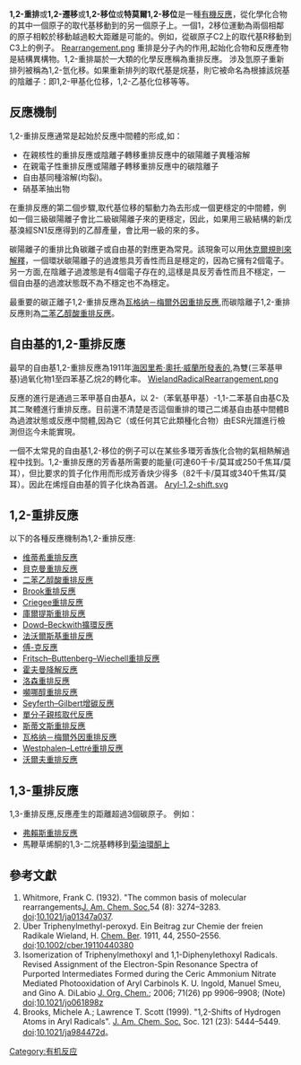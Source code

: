 **1,2-重排**或**1,2-遷移**或**1,2-移位**或**特莫爾1,2-移位**是一種[有機反應](https://zh.wikipedia.org/wiki/有機反應 "wikilink")，從化學化合物的其中一個原子的取代基移動到的另一個原子上。一個1，2移位運動為兩個相鄰的原子相較於移動越過較大距離是可能的。例如，從碳原子C2上的取代基R移動到C3上的例子。 [Rearrangement.png](https://zh.wikipedia.org/wiki/File:Rearrangement.png "fig:Rearrangement.png") 重排是分子內的作用,起始化合物和反應產物是結構異構物。1,2-重排屬於一大類的化學反應稱為重排反應。 涉及氫原子重新排列被稱為1,2-氫化移。如果重新排列的取代基是烷基，則它被命名為根據該烷基的陰離子：即1,2-甲基化位移，1,2-乙基化位移等等。

## 反應機制

1,2-重排反應通常是起始於反應中間體的形成,如：

  - 在親核性的重排反應或陰離子轉移重排反應中的碳陽離子異種溶解
  - 在親電子性重排反應或陽離子轉移重排反應中的碳陰離子
  - 自由基同種溶解(均裂)。
  - 硝基苯抽出物

在重排反應的第二個步驟,取代基位移的驅動力為去形成一個更穩定的中間體，例如一個三級碳陽離子會比二級碳陽離子來的更穩定，因此，如果用三級結構的新戊基溴經SN1反應得到的乙醇產量，會比用一級的來的多。

碳陽離子的重排比負碳離子或自由基的對應更為常見。該現象可以用[休克爾規則來解釋](https://zh.wikipedia.org/wiki/休克爾規則 "wikilink")，一個環狀碳陽離子的過渡態具芳香性而且是穩定的，因為它擁有2個電子。另一方面,在陰離子過渡態是有4個電子存在的,這樣是具反芳香性而且不穩定，一個自由基的過渡狀態既不為不穩定也不為穩定。

最重要的碳正離子1,2-重排反應為[瓦格纳－梅爾外因重排反應](https://zh.wikipedia.org/wiki/瓦格纳－梅爾外因重排反應 "wikilink"),而碳陰離子1,2-重排反應則為[二苯乙醇酸重排反應](https://zh.wikipedia.org/wiki/二苯乙醇酸重排反應 "wikilink")。

## 自由基的1,2-重排反應

最早的自由基1,2-重排反應為1911年[海因里希·奧托·威蘭所發表的](https://zh.wikipedia.org/wiki/海因里希·奧托·威蘭 "wikilink"),為雙(三苯基甲基)過氧化物1至四苯基乙烷2的轉化率。 [WielandRadicalRearrangement.png](https://zh.wikipedia.org/wiki/File:WielandRadicalRearrangement.png "fig:WielandRadicalRearrangement.png")

反應的進行是通過三苯甲基自由基A，以 2-（苯氧基甲基）-1,1-二苯基自由基C及其二聚體進行重排反應。目前還不清楚是否這個重排的環己二烯基自由基中間體B為過渡狀態或反應中間體,因為它（或任何其它此類種化合物）由ESR光譜進行檢測但迄今未能實現。

一個不太常見的自由基1,2-移位的例子可以在某些多環芳香族化合物的氣相熱解過程中找到。1,2-重排反應的芳香基所需要的能量(可達60千卡/莫耳或250千焦耳/莫耳），但比要求的質子化作用而形成芳香炔少得多（82千卡/莫耳或340千焦耳/莫耳）。因此在烯烴自由基的質子化炔為首選。 [Aryl-1,2-shift.svg](https://zh.wikipedia.org/wiki/File:Aryl-1,2-shift.svg "fig:Aryl-1,2-shift.svg")

## 1,2-重排反應

以下的各種反應機制為1,2-重排反應:

  - [维蒂希重排反應](https://zh.wikipedia.org/wiki/维蒂希重排反應 "wikilink")
  - [貝克曼重排反應](https://zh.wikipedia.org/wiki/貝克曼重排反應 "wikilink")
  - [二苯乙醇酸重排反應](https://zh.wikipedia.org/wiki/二苯乙醇酸重排反應 "wikilink")
  - [Brook重排反應](https://zh.wikipedia.org/wiki/Brook重排反應 "wikilink")
  - [Criegee重排反應](https://zh.wikipedia.org/wiki/Criegee重排反應 "wikilink")
  - [庫爾提斯重排反應](https://zh.wikipedia.org/wiki/庫爾提斯重排反應 "wikilink")
  - [Dowd–Beckwith擴環反應](https://zh.wikipedia.org/wiki/Dowd–Beckwith擴環反應 "wikilink")
  - [法沃爾斯基重排反應](https://zh.wikipedia.org/wiki/法沃爾斯基重排反應 "wikilink")
  - [傅-克反應](https://zh.wikipedia.org/wiki/傅-克反應 "wikilink")
  - [Fritsch–Buttenberg–Wiechell重排反應](https://zh.wikipedia.org/wiki/Fritsch–Buttenberg–Wiechell重排反應 "wikilink")
  - [霍夫曼降解反應](https://zh.wikipedia.org/wiki/霍夫曼降解反應 "wikilink")
  - [洛森重排反應](https://zh.wikipedia.org/wiki/洛森重排反應 "wikilink")
  - [嚬哪醇重排反應](https://zh.wikipedia.org/wiki/嚬哪醇重排反應 "wikilink")
  - [Seyferth–Gilbert增碳反應](https://zh.wikipedia.org/wiki/Seyferth–Gilbert增碳反應 "wikilink")
  - [單分子親核取代反應](https://zh.wikipedia.org/wiki/單分子親核取代反應 "wikilink")
  - [斯蒂文斯重排反應](https://zh.wikipedia.org/wiki/斯蒂文斯重排反應 "wikilink")
  - [瓦格纳－梅爾外因重排反應](https://zh.wikipedia.org/wiki/瓦格纳－梅爾外因重排反應 "wikilink")
  - [Westphalen–Lettré重排反應](https://zh.wikipedia.org/wiki/Westphalen–Lettré重排反應 "wikilink")
  - [沃爾夫重排反應](https://zh.wikipedia.org/wiki/沃爾夫重排反應 "wikilink")

## 1,3-重排反應

1,3-重排反應,反應產生的距離超過3個碳原子。 例如：

  - [弗賴斯重排反應](https://zh.wikipedia.org/wiki/弗賴斯重排反應 "wikilink")
  - 馬鞭草烯酮的1,3-二烷基轉移到[菊油環酮上](https://zh.wikipedia.org/wiki/菊油環酮 "wikilink")

## 參考文獻

1.  Whitmore, Frank C. (1932). "The common basis of molecular rearrangements[J. Am. Chem. Soc.](https://zh.wikipedia.org/wiki/:美国化学会志 "wikilink")54 (8): 3274–3283. [doi](https://en.wikipedia.org/wiki/Digital_object_identifier):[10.1021/ja01347a037](http://pubs.acs.org/doi/abs/10.1021/ja01347a037).
2.  Über Triphenylmethyl-peroxyd. Ein Beitrag zur Chemie der freien Radikale Wieland, H. [Chem. Ber](https://zh.wikipedia.org/wiki/:德国化学学报 "wikilink"). 1911, 44, 2550–2556. [doi](https://en.wikipedia.org/wiki/Digital_object_identifier):[10.1002/cber.19110440380](http://onlinelibrary.wiley.com/doi/10.1002/cber.19110440380/abstract)
3.  Isomerization of Triphenylmethoxyl and 1,1-Diphenylethoxyl Radicals. Revised Assignment of the Electron-Spin Resonance Spectra of Purported Intermediates Formed during the Ceric Ammonium Nitrate Mediated Photooxidation of Aryl Carbinols K. U. Ingold, Manuel Smeu, and Gino A. DiLabio [J. Org. Chem.](https://zh.wikipedia.org/wiki/:有机化学期刊 "wikilink"); 2006; 71(26) pp 9906–9908; (Note) [doi](https://en.wikipedia.org/wiki/Digital_object_identifier):[10.1021/jo061898z](http://pubs.acs.org/doi/abs/10.1021/jo061898z)
4.  Brooks, Michele A.; Lawrence T. Scott (1999). "1,2-Shifts of Hydrogen Atoms in Aryl Radicals". [J. Am. Chem. Soc.](https://zh.wikipedia.org/wiki/:美国化学会志 "wikilink") Soc. 121 (23): 5444–5449. [doi](https://en.wikipedia.org/wiki/Digital_object_identifier):[10.1021/ja984472d](http://pubs.acs.org/doi/abs/10.1021/ja984472d)。

[Category:有机反应](https://zh.wikipedia.org/wiki/Category:有机反应 "wikilink")